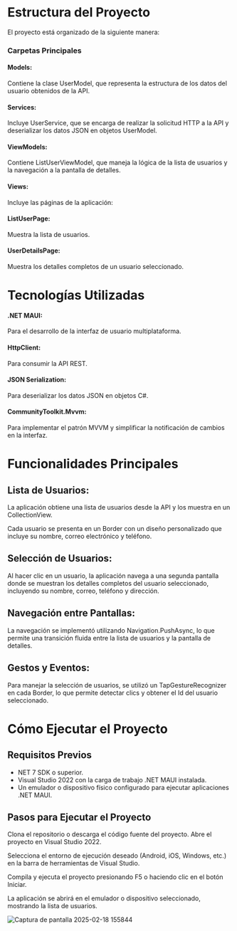 # Estructura del Proyecto
El proyecto está organizado de la siguiente manera:

### Carpetas Principales
#### Models:

Contiene la clase UserModel, que representa la estructura de los datos del usuario obtenidos de la API.

#### Services:

Incluye UserService, que se encarga de realizar la solicitud HTTP a la API y deserializar los datos JSON en objetos UserModel.

#### ViewModels:

Contiene ListUserViewModel, que maneja la lógica de la lista de usuarios y la navegación a la pantalla de detalles.

#### Views:

Incluye las páginas de la aplicación:

#### ListUserPage:
Muestra la lista de usuarios.

#### UserDetailsPage: 
Muestra los detalles completos de un usuario seleccionado.

# Tecnologías Utilizadas
#### .NET MAUI: 
Para el desarrollo de la interfaz de usuario multiplataforma.

#### HttpClient: 
Para consumir la API REST.

#### JSON Serialization:
Para deserializar los datos JSON en objetos C#.

#### CommunityToolkit.Mvvm: 
Para implementar el patrón MVVM y simplificar la notificación de cambios en la interfaz.

# Funcionalidades Principales
## Lista de Usuarios:

La aplicación obtiene una lista de usuarios desde la API y los muestra en un CollectionView.

Cada usuario se presenta en un Border con un diseño personalizado que incluye su nombre, correo electrónico y teléfono.

## Selección de Usuarios:

Al hacer clic en un usuario, la aplicación navega a una segunda pantalla donde se muestran los detalles completos del usuario seleccionado, incluyendo su nombre, correo, teléfono y dirección.

## Navegación entre Pantallas:

La navegación se implementó utilizando Navigation.PushAsync, lo que permite una transición fluida entre la lista de usuarios y la pantalla de detalles.

## Gestos y Eventos:

Para manejar la selección de usuarios, se utilizó un TapGestureRecognizer en cada Border, lo que permite detectar clics y obtener el Id del usuario seleccionado.

# Cómo Ejecutar el Proyecto
## Requisitos Previos

* NET 7 SDK o superior.
* Visual Studio 2022 con la carga de trabajo .NET MAUI instalada.
* Un emulador o dispositivo físico configurado para ejecutar aplicaciones .NET MAUI.

## Pasos para Ejecutar el Proyecto
Clona el repositorio o descarga el código fuente del proyecto.
Abre el proyecto en Visual Studio 2022.

Selecciona el entorno de ejecución deseado (Android, iOS, Windows, etc.) en la barra de herramientas de Visual Studio.

Compila y ejecuta el proyecto presionando F5 o haciendo clic en el botón Iniciar.

La aplicación se abrirá en el emulador o dispositivo seleccionado, mostrando la lista de usuarios.


![Captura de pantalla 2025-02-18 155844](https://github.com/user-attachments/assets/0be4ed03-ad14-4414-8205-036bf2826cf3)



